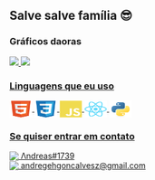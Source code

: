 ## Salve salve família 😎

### Gráficos daoras
 <div>
  <a href="https://github.com/iAndreas">
  <img height="180em" src="https://github-readme-stats.vercel.app/api?username=iAndreas&show_icons=true&theme=midnight-purple&include_all_commits=true&count_private=true"/>
  <img height="180em" src="https://github-readme-stats.vercel.app/api/top-langs/?username=iAndreas&layout=compact&langs_count=7&theme=midnight-purple"/>
</div>
  
### Linguagens que eu uso
<div style="display: inline_block">
  <img align="center" alt="HTML" height="30" width="40" src="https://raw.githubusercontent.com/devicons/devicon/master/icons/html5/html5-original.svg">
  <img align="center" alt="CSS" height="30" width="40" src="https://raw.githubusercontent.com/devicons/devicon/master/icons/css3/css3-original.svg">
  <img align="center" alt="JS" height="30" width="40" src="https://raw.githubusercontent.com/devicons/devicon/master/icons/javascript/javascript-plain.svg">
  <img align="center" alt="React" height="30" width="40" src="https://raw.githubusercontent.com/devicons/devicon/master/icons/react/react-original.svg">
  <img align="center" alt="Python" height="30" width="40" src="https://raw.githubusercontent.com/devicons/devicon/master/icons/python/python-original.svg">
</div>
  
### Se quiser entrar em contato
 
<div> 
  <img src="https://img.icons8.com/color/48/000000/discord-new-logo.png" width="25" valign="bottom"/> Λndreas#1739 <br/>
  <img src="https://img.icons8.com/color-glass/48/000000/gmail.png" width="25" valign="bottom"/> andregehgoncalvesz@gmail.com
</div>
